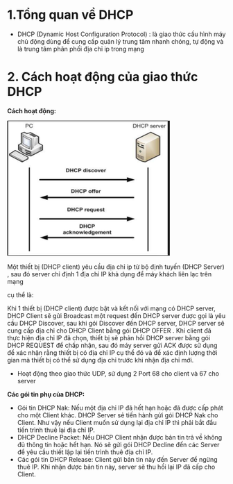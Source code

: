 ﻿
# 1.Tổng quan về DHCP 

-   DHCP (Dynamic Host Configuration Protocol) : là giao thức cấu hình máy chủ động dùng để cung cấp quản lý trung tâm nhanh chóng, tự động và là trung tâm phân phối địa chỉ ip trong mạng

# 2. Cách hoạt động của giao thức DHCP

**Cách hoạt động:**

<img src = "../../Images/VII. Networking Basic/3. Understanding DHCP/Anh_1.png">  

Một thiết bị (DHCP client) yêu cầu địa chỉ ip từ bộ định tuyến (DHCP Server) , sau đó server chỉ định 1 địa chỉ IP khả dụng để máy khách liên lạc trên mạng

cụ thể là:

Khi 1 thiết bị (DHCP client) được bật và kết nối với mạng có DHCP server, DHCP Client sẽ gửi Broadcast một request đến DHCP server được gọi là yêu cầu DHCP Discover, sau khi gói Discover đến DHCP server, DHCP server sẽ cung cấp địa chỉ cho DHCP Client bằng gói DHCP OFFER . Khi client đã thực hiện địa chỉ IP đã chọn, thiết bị sẽ phản hồi DHCP server bằng gói DHCP REQUEST để chấp nhận, sau đó máy server gửi ACK được sử dụng để xác nhận rằng thiết bị có địa chỉ IP cụ thể đó và để xác định lượng thời gian mà thiết bị có thể sử dụng địa chỉ trước khi nhận địa chỉ mới.

-   Hoạt động theo giao thức UDP, sử dụng 2 Port 68 cho client và 67 cho server

**Các gói tin phụ của DHCP:**

-   Gói tin DHCP Nak: Nếu một địa chỉ IP đã hết hạn hoặc đã được cấp phát cho một Client khác. DHCP Server sẻ tiến hành gửi gói DHCP Nak cho Client. Như vậy nếu Client muốn sử dụng lại địa chỉ IP thì phải bắt đầu tiến trình thuê lại địa chỉ IP.
-   DHCP Decline Packet: Nếu DHCP Client nhận được bản tin trả về không đủ thông tin hoặc hết hạn. Nó sẽ gửi gói DHCP Decline đến các Server để yêu cầu thiết lập lại tiến trình thuê địa chỉ IP.
-   Các gói tin DHCP Release: Client gửi bản tin này đến Server để ngừng thuê IP. Khi nhận được bản tin này, server sẽ thu hồi lại IP đã cấp cho Client.
